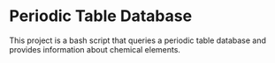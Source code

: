 # Periodic Table Database
This project is a bash script that queries a periodic table database and provides information about chemical elements.
